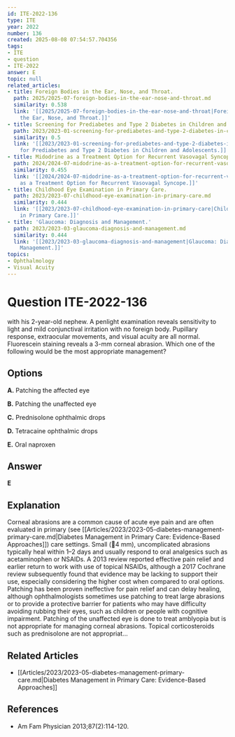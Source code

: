 ```yaml
---
id: ITE-2022-136
type: ITE
year: 2022
number: 136
created: 2025-08-08 07:54:57.704356
tags:
- ITE
- question
- ITE-2022
answer: E
topic: null
related_articles:
- title: Foreign Bodies in the Ear, Nose, and Throat.
  path: 2025/2025-07-foreign-bodies-in-the-ear-nose-and-throat.md
  similarity: 0.538
  link: '[[2025/2025-07-foreign-bodies-in-the-ear-nose-and-throat|Foreign Bodies in
    the Ear, Nose, and Throat.]]'
- title: Screening for Prediabetes and Type 2 Diabetes in Children and Adolescents.
  path: 2023/2023-01-screening-for-prediabetes-and-type-2-diabetes-in-children-an.md
  similarity: 0.5
  link: '[[2023/2023-01-screening-for-prediabetes-and-type-2-diabetes-in-children-an|Screening
    for Prediabetes and Type 2 Diabetes in Children and Adolescents.]]'
- title: Midodrine as a Treatment Option for Recurrent Vasovagal Syncope.
  path: 2024/2024-07-midodrine-as-a-treatment-option-for-recurrent-vasovagal-sync.md
  similarity: 0.455
  link: '[[2024/2024-07-midodrine-as-a-treatment-option-for-recurrent-vasovagal-sync|Midodrine
    as a Treatment Option for Recurrent Vasovagal Syncope.]]'
- title: Childhood Eye Examination in Primary Care.
  path: 2023/2023-07-childhood-eye-examination-in-primary-care.md
  similarity: 0.444
  link: '[[2023/2023-07-childhood-eye-examination-in-primary-care|Childhood Eye Examination
    in Primary Care.]]'
- title: 'Glaucoma: Diagnosis and Management.'
  path: 2023/2023-03-glaucoma-diagnosis-and-management.md
  similarity: 0.444
  link: '[[2023/2023-03-glaucoma-diagnosis-and-management|Glaucoma: Diagnosis and
    Management.]]'
topics:
- Ophthalmology
- Visual Acuity
---
```


# Question ITE-2022-136

with his 2-year-old nephew. A penlight examination reveals sensitivity to light and mild conjunctival irritation with no foreign body. Pupillary response, extraocular movements, and visual acuity are all normal. Fluorescein staining reveals a 3-mm corneal abrasion. Which one of the following would be the most appropriate management?

## Options

**A.** Patching the affected eye

**B.** Patching the unaffected eye

**C.** Prednisolone ophthalmic drops

**D.** Tetracaine ophthalmic drops

**E.** Oral naproxen

## Answer

**E**

## Explanation

Corneal abrasions are a common cause of acute eye pain and are often evaluated in primary (see [[Articles/2023/2023-05-diabetes-management-primary-care.md|Diabetes Management in Primary Care: Evidence-Based Approaches]]) care settings.
Small (4 mm), uncomplicated abrasions typically heal within 1–2 days and usually respond to oral
analgesics such as acetaminophen or NSAIDs. A 2013 review reported effective pain relief and earlier
return to work with use of topical NSAIDs, although a 2017 Cochrane review subsequently found that
evidence may be lacking to support their use, especially considering the higher cost when compared to oral
options.
Patching has been proven ineffective for pain relief and can delay healing, although ophthalmologists
sometimes use patching to treat large abrasions or to provide a protective barrier for patients who may have
difficulty avoiding rubbing their eyes, such as children or people with cognitive impairment. Patching of
the unaffected eye is done to treat amblyopia but is not appropriate for managing corneal abrasions.
Topical corticosteroids such as prednisolone are not appropriat...



## Related Articles

- [[Articles/2023/2023-05-diabetes-management-primary-care.md|Diabetes Management in Primary Care: Evidence-Based Approaches]]

## References

- Am Fam Physician  2013;87(2):114-120.

